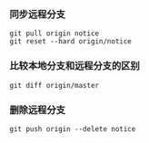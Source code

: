 ### 同步远程分支
```
git pull origin notice
git reset --hard origin/notice
```

### 比较本地分支和远程分支的区别
```
git diff origin/master
```

### 删除远程分支
```
git push origin --delete notice
```
